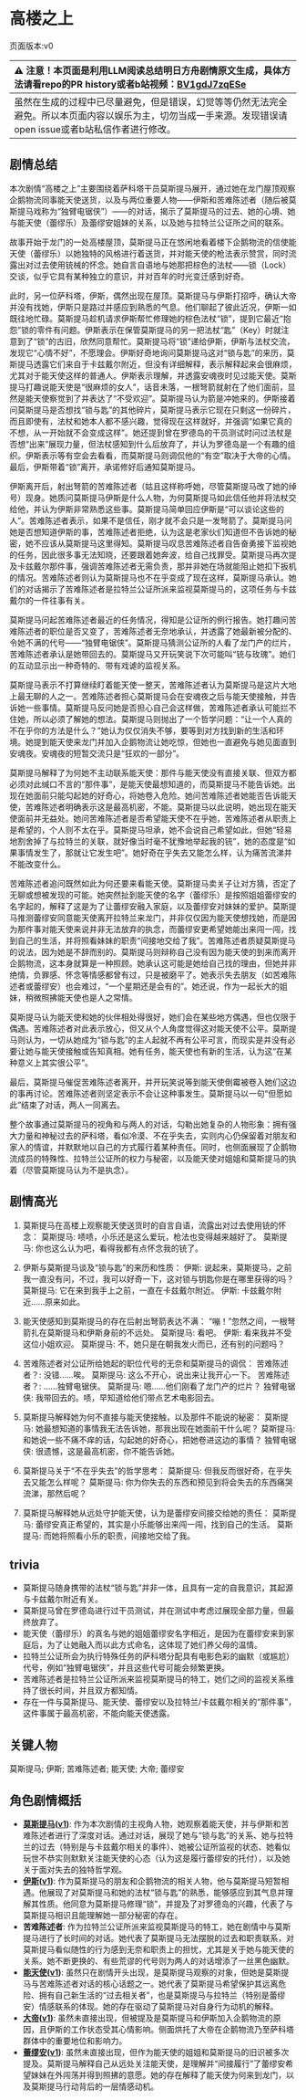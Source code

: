 # 高楼之上
页面版本:v0
 

| :warning: 注意！本页面是利用LLM阅读总结明日方舟剧情原文生成，具体方法请看repo的PR history或者b站视频：[BV1gdJ7zqESe](https://www.bilibili.com/video/BV1gdJ7zqESe/)         |
|:----------------------------|
| 虽然在生成的过程中已尽量避免，但是错误，幻觉等等仍然无法完全避免。所以本页面内容以娱乐为主，切勿当成一手来源。发现错误请open issue或者b站私信作者进行修改。|



## 剧情总结
本次剧情“高楼之上”主要围绕着萨科塔干员莫斯提马展开，通过她在龙门屋顶观察企鹅物流同事能天使送货，以及与两位重要人物——伊斯和苦难陈述者（随后被莫斯提马戏称为“独臂电锯侠”）——的对话，揭示了莫斯提马的过去、她的心境、她与能天使（蕾缪乐）及蕾缪安姐妹的关系，以及她与拉特兰公证所之间的联系。

故事开始于龙门的一处高楼屋顶，莫斯提马正在悠闲地看着楼下企鹅物流的信使能天使（蕾缪乐）以她独特的风格进行着送货，并对能天使的枪法表示赞赏，同时流露出对过去使用铳械的怀念。她自言自语地与她那把棕色的法杖——锁（Lock）交谈，似乎它具有某种独立的意识，并对百年的时光变迁感到好奇。

此时，另一位萨科塔，伊斯，偶然出现在屋顶。莫斯提马与伊斯打招呼，确认大帝并没有找她，伊斯只是路过并感应到熟悉的气息。他们聊起了彼此近况，伊斯一如既往地忙碌。莫斯提马趁机请求伊斯帮忙修理她的棕色法杖“锁”，提到它最近“抱怨”锁的零件有问题。伊斯表示在保管莫斯提马的另一把法杖“匙”（Key）时就注意到了“锁”的古旧，欣然同意帮忙。莫斯提马将“锁”递给伊斯，伊斯与法杖交流，发现它“心情不好”，不愿理会。伊斯好奇地询问莫斯提马这对“锁与匙”的来历，莫斯提马透露它们来自于卡兹戴尔附近，但没有详细解释，表示解释起来会很麻烦，尤其对于能天使这样的普通人。伊斯表示理解，并透露安魂夜时见过能天使。莫斯提马打趣说能天使是“很麻烦的女人”，话音未落，一根弩箭就射在了他们面前，显然是能天使察觉到了并表达了“不受欢迎”。莫斯提马认为箭是冲她来的。伊斯接着问莫斯提马是否想找“锁与匙”的其他碎片，莫斯提马表示它现在只剩这一份碎片，而且即使有，法杖和她本人都不感兴趣，觉得现在这样就好，并强调“如果它真的不想，从一开始就不会变成这样”。她还提到曾在罗德岛的干员测试时问过法杖是否想“出来”展现力量，但法杖感知到什么后放弃了，并认为罗德岛是一个有趣的组织。伊斯表示等有空会去看看，而莫斯提马则调侃他的“有空”取决于大帝的心情。最后，伊斯带着“锁”离开，承诺修好后通知莫斯提马。

伊斯离开后，射出弩箭的苦难陈述者（姑且这样称呼她，尽管莫斯提马改了她的绰号）现身。她质问莫斯提马伊斯是什么人物，为何莫斯提马如此信任他并将法杖交给他，并认为伊斯非常熟悉这些事。莫斯提马简单回应伊斯是“可以谈论这些的人”。苦难陈述者表示，如果不是信任，刚才就不会只是一发弩箭了。莫斯提马问她是否想知道伊斯的事，苦难陈述者拒绝，认为这是老家伙们知道但不告诉她的秘密，她不应该从莫斯提马这里得知。莫斯提马叹息苦难陈述者自告奋勇接下监视她的任务，因此很多事无法知晓，还要跟着她奔波，给自己找罪受。莫斯提马再次提及卡兹戴尔那件事，强调苦难陈述者无需负责，那并非她在场就能阻止她扣下扳机的情况。苦难陈述者则认为莫斯提马也不在乎变成了现在这样，莫斯提马承认。她们的对话揭示了苦难陈述者是拉特兰公证所派来监视莫斯提马的，这项任务与卡兹戴尔的一件往事有关。

莫斯提马问起苦难陈述者最近的任务情况，得知是公证所的例行报告。她打趣问苦难陈述者的职位是否又变了，苦难陈述者无奈地承认，并透露了她最新被分配的、令她不满的代号——“独臂电锯侠”。莫斯提马猜测公证所的人看了龙门产的烂片，苦难陈述者承认是她带回去的。莫斯提马又开玩笑说下次可能叫“铳与玫瑰”。她们的互动显示出一种奇特的、带有戏谑的监视关系。

莫斯提马表示不打算继续盯着能天使一整天，苦难陈述者认为莫斯提马是这片大地上最无聊的人之一。苦难陈述者担心莫斯提马会在安魂夜之后与能天使接触，并告诉她一些事情。莫斯提马反问她是否担心自己会这样做，苦难陈述者承认可能拦不住她，所以必须了解她的想法。莫斯提马则抛出了一个哲学问题：“让一个人真的不在乎你的方法是什么？”她认为仅仅消失不够，要等到对方找到新的生活和环境。她提到能天使来龙门并加入企鹅物流让她吃惊，但她也一直避免与她见面直到安魂夜。安魂夜的短暂交流只是“狂欢的一部分”。

莫斯提马解释了为何她不主动联系能天使：那件与能天使没有直接关联、但双方都必须对此缄口不言的“那件事”，是能天使最想知道的，而莫斯提马不能告诉她。出现在她面前只能勾起她的好奇心，将她卷入危险。她问苦难陈述者她能否告诉能天使，苦难陈述者明确表示这是最高机密，不能。莫斯提马以此说明，她出现在能天使面前并无益处。她问苦难陈述者是否希望能天使不在乎她，苦难陈述者从职责上是希望的，个人则不太在乎。莫斯提马坦承，她不会说自己希望如此，但她“轻易地割舍掉了与拉特兰的关联，就好像当时毫不犹豫地举起我的铳”，她的态度是“如果事情发生了，那就让它发生吧”。她好奇在乎失去又能怎么样，认为痛苦流涕并不能改变什么。

苦难陈述者追问既然如此为何还要来看能天使。莫斯提马卖关子让对方猜，否定了无聊或想被发现的可能。她突然扯到能天使的名字（蕾缪乐）是按照姐姐蕾缪安的名字起的，解释了这是为了让蕾缪安融入家庭，以及蕾缪安对妹妹的爱护。莫斯提马推测蕾缪安同意能天使离开拉特兰来龙门，并非仅仅因为能天使想找她，而是因为那件事对能天使来说并非无法放弃的执念，而蕾缪安更希望她能出来闯一闯，找到自己的生活，并将照看妹妹的职责“间接地交给了我”。苦难陈述者质疑莫斯提马的说法，因为她是不辞而别的。莫斯提马则辩称自己没有因为能天使的到来而离开企鹅物流，这本身就算是一种照顾。她承认这可能是她给自己找的理由，但她并非绝情，负罪感、怀念等情感都曾有过，只是被磨平了。她表示失去朋友（如苦难陈述者或蕾缪安）也会难过，“一个星期还是会有的”。她还说，作为一起长大的姐妹，稍微照拂能天使也是人之常情。

莫斯提马认为能天使和她的伙伴相处得很好，她们会在某些地方偶遇，但也仅限于偶遇。苦难陈述者对此表示放心，但又从个人角度觉得这对能天使不公平。莫斯提马则认为，一切从她成为“锁与匙”的主人起就不再有公平可言，而现实是并没有必要让她与能天使接触或告知真相。她有任务，能天使也有新的生活，认为这“在某种意义上其实很公平”。

最后，莫斯提马催促苦难陈述者离开，并开玩笑说等到能天使倒霉被卷入她们这边的事再讨论。苦难陈述者则坚定表示不会让这种事发生。莫斯提马以一句“但愿如此”结束了对话，两人一同离去。

整个故事通过莫斯提马的视角和与两人的对话，勾勒出她复杂的人物形象：拥有强大力量和神秘过去的萨科塔，看似冷漠、不在乎失去，实则内心仍保留着对朋友和家人的情谊，并默默地以自己的方式履行着某种责任。同时，也侧面展现了企鹅物流成员的特殊性、拉特兰公证所的权力与秘密，以及能天使对姐姐和莫斯提马的执着（尽管莫斯提马认为不是执念）。
## 剧情高光
1.  莫斯提马在高楼上观察能天使送货时的自言自语，流露出对过去使用铳的怀念：
    莫斯提马: 啧啧，小乐还是这么爱玩，枪法也变得越来越好了。
    莫斯提马: 你也这么认为吧，看得我都有点怀念我的铳了。

2.  伊斯与莫斯提马谈及“锁与匙”的来历和性质：
    伊斯: 说起来，莫斯提马，之前我一直没有问，不过，我可以好奇一下，这对锁与钥匙你是在哪里获得的吗？
    莫斯提马: 它在来到我手上之前，一直在卡兹戴尔附近。
    伊斯: 卡兹戴尔附近......原来如此。

3.  能天使感知到莫斯提马的存在后射出弩箭表达不满：
    “嘣！”忽然之间，一根弩箭扎在莫斯提马和伊斯身前的不远处。
    莫斯提马: 看吧。
    伊斯: 看来我并不受这位小姐欢迎。
    莫斯提马: 不，她只是在朝我发火而已，还有别的问题吗？

4.  苦难陈述者对公证所给她起的职位代号的无奈和莫斯提马的调侃：
    苦难陈述者？: 没错......唉。
    莫斯提马: 这么不开心，说出来让我开心一下。
    苦难陈述者？: ......独臂电锯侠。
    莫斯提马: 嗯......他们刚看了龙门产的烂片？
    独臂电锯侠: 我带回去的。啧，早知道给他们带点艺术电影回去。

5.  莫斯提马解释她为何不直接与能天使接触，以及那件不能说的秘密：
    莫斯提马: 她最想知道的事情我无法告诉她，那我出现在她面前干什么呢？
    莫斯提马: 和她说一些不痛不痒的话，勾起她的好奇心，把她卷进这边的事情？
    独臂电锯侠: 很遗憾，这是最高机密，你不能告诉她。

6.  莫斯提马关于“不在乎失去”的哲学思考：
    莫斯提马: 但我反而很好奇，在乎失去又能怎么样呢？
    莫斯提马: 你为你失去的东西和预见到将会失去的东西痛哭流涕，那然后呢？

7.  莫斯提马解释她从远处守护能天使，认为是蕾缪安间接交给她的责任：
    莫斯提马: 蕾缪安真正希望的，其实是小乐能够出来闯一闯，找到自己的生活。
    莫斯提马: 而她将照看小乐的职责，间接地交给了我。
## trivia
*   莫斯提马随身携带的法杖“锁与匙”并非一体，且具有一定的自我意识，其起源与卡兹戴尔附近有关。
*   莫斯提马曾在罗德岛进行过干员测试，并在测试中考虑过展现全部力量，但最终放弃了。
*   能天使（蕾缪乐）的真名与她的姐姐蕾缪安名字相近，是因为在蕾缪安来到家庭后，为了让她融入而以此方式命名，这体现了她们养父母的温情。
*   拉特兰公证所会为执行特殊任务的萨科塔分配具有电影色彩的幽默（或尴尬）代号，例如“独臂电锯侠”，并且这些代号可能会频繁更换。
*   苦难陈述者是拉特兰公证所派来监视莫斯提马的特工，她们之间的监视关系维持了很长时间，并且双方都知情。
*   存在一件与莫斯提马、能天使、蕾缪安以及拉特兰/卡兹戴尔相关的“那件事”，这件事属于最高机密，不能向能天使透露。
## 关键人物
莫斯提马; 伊斯; 苦难陈述者; 能天使; 大帝; 蕾缪安
## 角色剧情概括
-   **[莫斯提马](../char_v3/char_213_mostma.md)([v1](../chars/char_213_mostma.md))**: 作为本次剧情的主视角人物，她观察着能天使，并与伊斯和苦难陈述者进行了深度对话。通过对话，展现了她与“锁与匙”的关系、她与拉特兰的过去（特别是与卡兹戴尔相关的事件）、她被公证所监视的状态、她看似玩世不恭实则默默关注能天使的心态（认为这是履行蕾缪安的托付），以及她关于面对失去的独特哲学观。
-   **[伊斯](../char_v3/extended_char_yi_si.md)([v1](../chars/extended_char_yi_si.md))**: 作为莫斯提马的朋友和企鹅物流的相关人物，他与莫斯提马短暂相遇。他展现了对莫斯提马和她的法杖“锁与匙”的熟悉，能够感应到其气息并理解其性质。他同意为莫斯提马修理“锁”，并提及了对罗德岛的兴趣，代表了与莫斯提马相识且能理解她一部分秘密的存在。
-   **苦难陈述者**: 作为拉特兰公证所派来监视莫斯提马的特工，她在剧情中与莫斯提马进行了长时间的对话。她代表了莫斯提马无法摆脱的过去和职责联系，对莫斯提马看似随性的行为感到无奈和职责上的担忧，尤其是关于她与能天使的关系。她不断更换的、有些荒谬的代号则为两人的对话增添了一丝黑色幽默。
-   **[能天使](../char_v3/char_103_angel.md)([v1](../chars/char_103_angel.md))**: 虽然只在剧情开头出现，是莫斯提马观察的对象，但她是莫斯提马与苦难陈述者对话的核心话题之一。她代表了莫斯提马希望保护其远离危险、拥有自己新生活的“过去相关者”，也是莫斯提马与拉特兰（特别是蕾缪安）情感联系的体现。她的存在驱动了莫斯提马对自身行为动机的解释。
-   **[大帝](../char_v3/extended_char_da_di.md)([v1](../chars/extended_char_da_di.md))**: 虽然未直接出现，但被提及是莫斯提马和伊斯加入企鹅物流的原因，且伊斯的工作状态受其心情影响。侧面烘托了大帝在企鹅物流乃至萨科塔群体中的重要地位和影响力。
-   **[蕾缪安](../char_v3/char_4193_lemuen.md)([v1](../chars/char_4193_lemuen.md))**: 虽然未直接出现，但作为能天使的姐姐和莫斯提马的旧识被多次提及。莫斯提马解释自己从远处关注能天使，是理解并“间接履行”了蕾缪安希望妹妹在外闯荡并得到照拂的意愿。她的存在解释了能天使为何来到龙门，以及莫斯提马行动背后的一层情感动机。